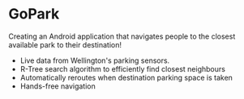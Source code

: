 # GoPark

Creating an Android application that navigates people to the closest available park to their destination!

- Live data from Wellington's parking sensors.
- R-Tree search algorithm to efficiently find closest neighbours
- Automatically reroutes when destination parking space is taken
- Hands-free navigation
